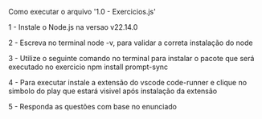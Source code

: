 Como executar o arquivo '1.0 - Exercicios.js'

1 - Instale o Node.js na versao v22.14.0

2 - Escreva no terminal node -v, para validar a correta instalação do node

3 - Utilize o seguinte comando no terminal para instalar o pacote que será executado no exercicio
      npm install prompt-sync
      
4 - Para executar instale a extensão do vscode code-runner e clique no simbolo do play que estará visivel após instalação da extensão

5 - Responda as questões com base no enunciado
